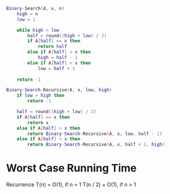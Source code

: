 ```lua
Binary-Search(A, x, n)
	high = n
	low = 1

	while high > low
		half = round((high + low) / 2)
		if A[half] == x then
			return half
		else if A[half] > x then
			high = half - 1
		else if A[half] < x then
			low = half + 1
	
	return -1
```
```lua
Binary-Search-Recursive(A, x, low, high)
	if low > high then
		return -1

	half = round((high + low) / 2)
	if A[half] == x then
		return x
	else if A[half] > x then
		return Binary-Search-Recursive(A, x, low, half - 1)
	else if A[half] < x then
		return Binary-Search-Recursive(A, x, half + 1, high)
```

# Worst Case Running Time
Recurrence
T(n) =
O(1), if n = 1
T(n / 2) + O(1), if n > 1